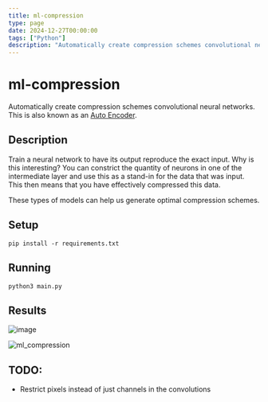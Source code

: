 ```yaml
---
title: ml-compression
type: page
date: 2024-12-27T00:00:00
tags: ["Python"]
description: "Automatically create compression schemes convolutional neural networks"
---
```


# ml-compression

Automatically create compression schemes convolutional neural networks. This is also known as an [Auto Encoder](https://en.wikipedia.org/wiki/Autoencoder).

## Description

Train a neural network to have its output reproduce the exact input. Why is this interesting? You can constrict the quantity of neurons in one of the intermediate layer and use this as a stand-in for the data that was input. This then means that you have effectively compressed this data.

These types of models can help us generate optimal compression schemes.

## Setup

```
pip install -r requirements.txt
```

## Running

```
python3 main.py
```

## Results

![image](https://github.com/user-attachments/assets/86069543-ec8c-46b8-a559-116e5f2c77b4)

![ml_compression](https://github.com/user-attachments/assets/6fb1696b-4d7a-466c-be76-0b2768cbd645)

## TODO:

- Restrict pixels instead of just channels in the convolutions
